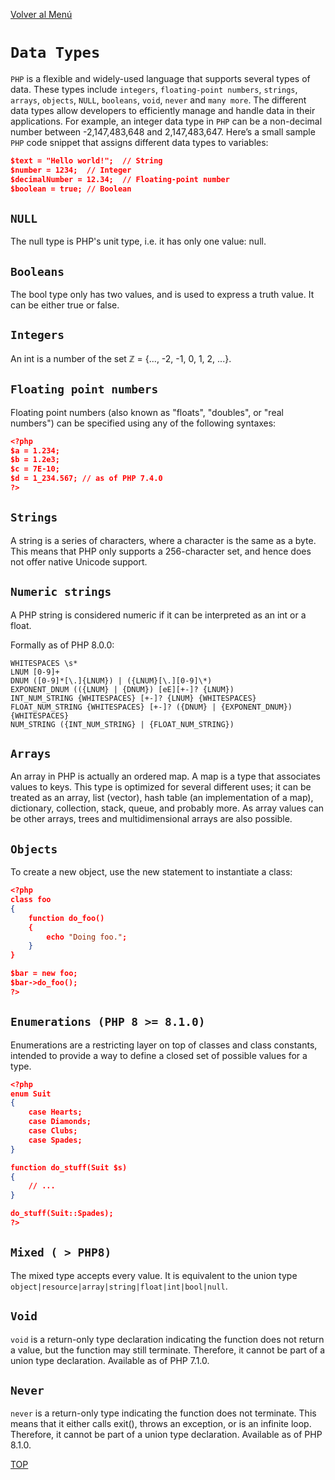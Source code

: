 [Volver al Menú](./root.md)

# `Data Types`

`PHP` is a flexible and widely-used language that supports several types of data. These types include `integers`, `floating-point numbers`, `strings`, `arrays`, `objects`, `NULL`, `booleans`, `void`, `never` and `many more`. The different data types allow developers to efficiently manage and handle data in their applications. For example, an integer data type in `PHP` can be a non-decimal number between -2,147,483,648 and 2,147,483,647. Here’s a small sample `PHP` code snippet that assigns different data types to variables:

```json
$text = "Hello world!";  // String
$number = 1234;  // Integer
$decimalNumber = 12.34;  // Floating-point number
$boolean = true; // Boolean
```

## `NULL`

The null type is PHP's unit type, i.e. it has only one value: null.

## `Booleans`

The bool type only has two values, and is used to express a truth value. It can be either true or false.

## `Integers`

An int is a number of the set ℤ = {..., -2, -1, 0, 1, 2, ...}.

## `Floating point numbers`

Floating point numbers (also known as "floats", "doubles", or "real numbers") can be specified using any of the following syntaxes:

```json
<?php
$a = 1.234;
$b = 1.2e3;
$c = 7E-10;
$d = 1_234.567; // as of PHP 7.4.0
?>
```

## `Strings`

A string is a series of characters, where a character is the same as a byte. This means that PHP only supports a 256-character set, and hence does not offer native Unicode support.

## `Numeric strings`

A PHP string is considered numeric if it can be interpreted as an int or a float.

Formally as of PHP 8.0.0:

```
WHITESPACES \s*
LNUM [0-9]+
DNUM ([0-9]*[\.]{LNUM}) | ({LNUM}[\.][0-9]\*)
EXPONENT_DNUM (({LNUM} | {DNUM}) [eE][+-]? {LNUM})
INT_NUM_STRING {WHITESPACES} [+-]? {LNUM} {WHITESPACES}
FLOAT_NUM_STRING {WHITESPACES} [+-]? ({DNUM} | {EXPONENT_DNUM}) {WHITESPACES}
NUM_STRING ({INT_NUM_STRING} | {FLOAT_NUM_STRING})
```

## `Arrays`

An array in PHP is actually an ordered map. A map is a type that associates values to keys. This type is optimized for several different uses; it can be treated as an array, list (vector), hash table (an implementation of a map), dictionary, collection, stack, queue, and probably more. As array values can be other arrays, trees and multidimensional arrays are also possible.

## `Objects`

To create a new object, use the new statement to instantiate a class:

```json
<?php
class foo
{
    function do_foo()
    {
        echo "Doing foo.";
    }
}

$bar = new foo;
$bar->do_foo();
?>
```

## `Enumerations (PHP 8 >= 8.1.0)`

Enumerations are a restricting layer on top of classes and class constants, intended to provide a way to define a closed set of possible values for a type.

```json
<?php
enum Suit
{
    case Hearts;
    case Diamonds;
    case Clubs;
    case Spades;
}

function do_stuff(Suit $s)
{
    // ...
}

do_stuff(Suit::Spades);
?>
```

## `Mixed ( > PHP8)`

The mixed type accepts every value. It is equivalent to the union type `object|resource|array|string|float|int|bool|null`.

## `Void`

`void` is a return-only type declaration indicating the function does not return a value, but the function may still terminate. Therefore, it cannot be part of a union type declaration. Available as of PHP 7.1.0.

## `Never`

`never` is a return-only type indicating the function does not terminate. This means that it either calls exit(), throws an exception, or is an infinite loop. Therefore, it cannot be part of a union type declaration. Available as of PHP 8.1.0.

[TOP](#data-types)

